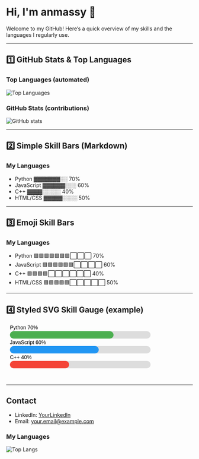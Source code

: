 # Hi, I'm anmassy 👋

Welcome to my GitHub! Here’s a quick overview of my skills and the languages I regularly use.

---

## 1️⃣ GitHub Stats & Top Languages

### Top Languages (automated)
![Top Languages](https://github-readme-stats.vercel.app/api/top-langs/?username=anmassy&layout=compact&theme=radical)

### GitHub Stats (contributions)
![GitHub stats](https://github-readme-stats.vercel.app/api?username=anmassy&show_icons=true&theme=radical)

---

## 2️⃣ Simple Skill Bars (Markdown)

### My Languages
- Python      ▓▓▓▓▓▓▓░░ 70%
- JavaScript  ▓▓▓▓▓▓░░░ 60%
- C++         ▓▓▓▓░░░░░ 40%
- HTML/CSS    ▓▓▓▓▓░░░░ 50%

---

## 3️⃣ Emoji Skill Bars

### My Languages
- Python      🟩🟩🟩🟩🟩🟩🟩⬜⬜⬜ 70%
- JavaScript  🟩🟩🟩🟩🟩🟩⬜⬜⬜⬜ 60%
- C++         🟩🟩🟩🟩⬜⬜⬜⬜⬜⬜ 40%
- HTML/CSS    🟩🟩🟩🟩🟩⬜⬜⬜⬜⬜ 50%

---

## 4️⃣ Styled SVG Skill Gauge (example)

<svg width="400" height="150">
  <rect x="10" y="20" width="380" height="20" fill="#ddd" rx="10"/>
  <rect x="10" y="20" width="280" height="20" fill="#4caf50" rx="10"/>
  <text x="10" y="15" font-family="Arial" font-size="14">Python 70%</text>

  <rect x="10" y="60" width="380" height="20" fill="#ddd" rx="10"/>
  <rect x="10" y="60" width="240" height="20" fill="#2196F3" rx="10"/>
  <text x="10" y="55" font-family="Arial" font-size="14">JavaScript 60%</text>

  <rect x="10" y="100" width="380" height="20" fill="#ddd" rx="10"/>
  <rect x="10" y="100" width="160" height="20" fill="#f44336" rx="10"/>
  <text x="10" y="95" font-family="Arial" font-size="14">C++ 40%</text>
</svg>

---

## Contact

- LinkedIn: [YourLinkedIn](https://www.linkedin.com/in/yourprofile)
- Email: your.email@example.com


### My Languages

![Top Langs](https://github-readme-stats.vercel.app/api/top-langs/?username=anmassy&layout=compact&langs_count=5&theme=radical)


